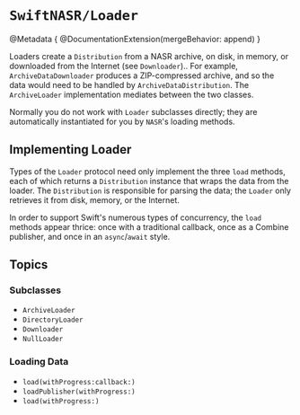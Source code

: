 # ``SwiftNASR/Loader``

@Metadata {
    @DocumentationExtension(mergeBehavior: append)
}

Loaders create a `Distribution` from a NASR archive, on disk, in memory, or
downloaded from the Internet (see `Downloader`).. For example,
`ArchiveDataDownloader` produces a ZIP-compressed archive, and so the
data would need to be handled by `ArchiveDataDistribution`. The `ArchiveLoader`
implementation mediates between the two classes.

Normally you do not work with `Loader` subclasses directly; they are
automatically instantiated for you by ``NASR``'s loading methods.

## Implementing Loader

Types of the `Loader` protocol need only implement the three `load` methods,
each of which returns a ``Distribution`` instance that wraps the data from the
loader. The ``Distribution`` is responsible for parsing the data; the `Loader`
only retrieves it from disk, memory, or the Internet.

In order to support Swift's numerous types of concurrency, the `load`
methods appear thrice: once with a traditional callback, once as a Combine
publisher, and once in an `async`/`await` style.

## Topics

### Subclasses

- ``ArchiveLoader``
- ``DirectoryLoader``
- ``Downloader``
- ``NullLoader``

### Loading Data

- ``load(withProgress:callback:)``
- ``loadPublisher(withProgress:)``
- ``load(withProgress:)``
